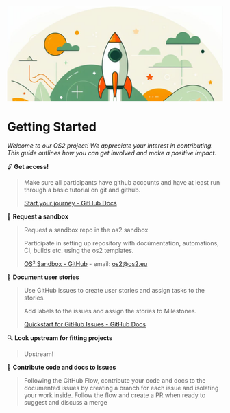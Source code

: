 ![](/docs/assets/2024-05-01-11-14-22-image.png)

# Getting Started

*Welcome to our OS2 project! We appreciate your interest in 
contributing. This guide outlines how you can get involved and make a 
positive impact.*

:unlock: **Get access!**

> Make sure all participants have github accounts and have at least run through a basic tutorial on git and github. 
> 
> [Start your journey - GitHub Docs](https://docs.github.com/en/get-started/start-your-journey)

:loudspeaker: **Request a sandbox**

> Request a sandbox repo in the os2 sandbox
> 
> Participate in setting up repository with docúmentation, automations, CI, builds etc. using the os2 templates.
> 
> [OS² Sandbox - GitHub](https://github.com/OS2sandbox/) - email: os2@os2.eu

:memo: **Document user stories**

> Use GitHub issues to create user stories and assign tasks to the stories.
> 
> Add labels to the issues and assign the stories to Milestones.
> 
> [Quickstart for GitHub Issues - GitHub Docs](https://docs.github.com/en/issues/tracking-your-work-with-issues/quickstart)

:mag: **Look upstream for fitting projects**

> Upstream!

:twisted_rightwards_arrows: **Contribute code and docs to issues**

> Following the GitHub Flow, contribute your code and docs to the documented issues by creating a branch for each issue and isolating your work inside. Follow the flow and create a PR when ready to suggest and discuss a merge
